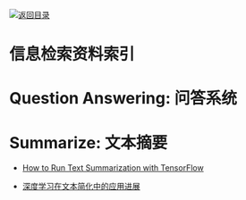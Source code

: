 [![返回目录](https://parg.co/UGo)](https://github.com/wxyyxc1992/Awesome-Reference) 
 
 
# 信息检索资料索引

# Question Answering: 问答系统

# Summarize: 文本摘要

- [How to Run Text Summarization with TensorFlow](https://hackernoon.com/how-to-run-text-summarization-with-tensorflow-d4472587602d#.us0li6z09)

- [深度学习在文本简化中的应用进展](http://www.tuicool.com/articles/amA3AfR)